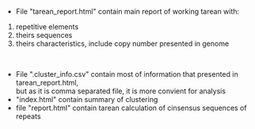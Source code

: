 - File "tarean_report.html" contain main report of working tarean with:
<ol>
  <li> repetitive elements </li> 
  <li> theirs sequences </li>
  <li> theirs characteristics, include copy number presented in genome </li>
</ol> <br>

 - File ".cluster_info.csv" contain most of information that presented in tarean_report.html, <br> 
but as it is comma separated file, it is more convient for analysis <br> 
 - "index.html" contain summary of clustering <br>
 - file "report.html" contain tarean calculation of cinsensus sequences of repeats <br>
